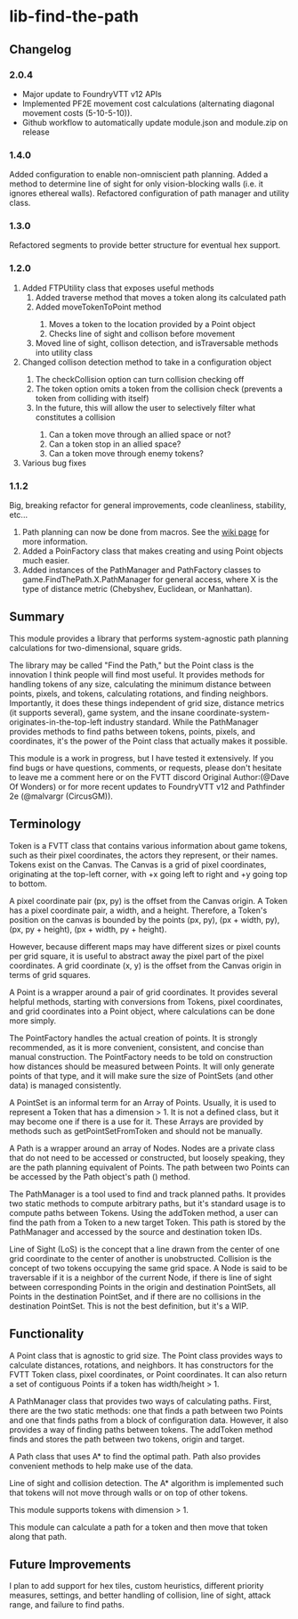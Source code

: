 # lib-find-the-path
## Changelog
### 2.0.4
- Major update to FoundryVTT v12 APIs
- Implemented PF2E movement cost calculations (alternating diagonal movement costs (5-10-5-10)).
- Github workflow to automatically update module.json and module.zip on release

### 1.4.0
<p>Added configuration to enable non-omniscient path planning. Added a method to determine line of sight for only vision-blocking walls (i.e. it ignores ethereal walls). Refactored configuration of path manager and utility class.</p>

### 1.3.0
<p>Refactored segments to provide better structure for eventual hex support.</p>

### 1.2.0
<ol>
<li>Added FTPUtility class that exposes useful methods
  <ol>
  <li>Added traverse method that moves a token along its calculated path</li>
  <li>Added moveTokenToPoint method</li>
    <ol>
    <li>Moves a token to the location provided by a Point object</li>
    <li>Checks line of sight and collison before movement</li>
    </ol>
  <li>Moved line of sight, collison detection, and isTraversable methods into utility class</li>
  </ol>
<li>Changed collison detection method to take in a configuration object</li>
  <ol>
  <li>The checkCollision option can turn collision checking off</li>
  <li>The token option omits a token from the collision check (prevents a token from colliding with itself)</li>
  <li>In the future, this will allow the user to selectively filter what constitutes a collision</li>
    <ol>
      <li>Can a token move through an allied space or not?</li>
      <li>Can a token stop in an allied space?</li>
      <li>Can a token move through enemy tokens?</li>
    </ol>
  </ol>
<li>Various bug fixes</li>
</ol>

### 1.1.2
<p>Big, breaking refactor for general improvements, code cleanliness, stability, etc...</p>
<ol>
  <li>Path planning can now be done from macros. See the <a href="https://github.com/dwonderley/lib-find-the-path/wiki">wiki page</a> for more information.</li>
  <li>Added a PoinFactory class that makes creating and using Point objects much easier.</li>
  <li>Added instances of the PathManager and PathFactory classes to game.FindThePath.X.PathManager for general access, where X is the type of distance metric (Chebyshev, Euclidean, or Manhattan).
</ol>

## Summary
<p>This module provides a library that performs system-agnostic path planning calculations for two-dimensional, square grids.</p>

<p>The library may be called "Find the Path," but the Point class is the innovation I think people will find most useful. It provides methods for handling tokens of any size, calculating the minimum distance between points, pixels, and tokens, calculating rotations, and finding neighbors. Importantly, it does these things independent of grid size, distance metrics (it supports several), game system, and the insane coordinate-system-originates-in-the-top-left industry standard. While the PathManager provides methods to find paths between tokens, points, pixels, and coordinates, it's the power of the Point class that actually makes it possible.</p>

<p>This module is a work in progress, but I have tested it extensively. If you find bugs or have questions, comments, or requests, please don't hesitate to leave me a comment here or on the FVTT discord Original Author:(@Dave Of Wonders) or for more recent updates to FoundryVTT v12 and Pathfinder 2e (@malvargr (CircusGM)).</p>

## Terminology
Token is a FVTT class that contains various information about game tokens, such as their pixel coordinates, the actors they represent, or their names. Tokens exist on the Canvas. The Canvas is a grid of pixel coordinates, originating at the top-left corner, with +x going left to right and +y going top to bottom. 

A pixel coordinate pair (px, py) is the offset from the Canvas origin. A Token has a pixel coordinate pair, a width, and a height. Therefore, a Token's position on the canvas is bounded by the points (px, py), (px + width, py), (px, py + height), (px + width, py + height).

However, because different maps may have different sizes or pixel counts per grid square, it is useful to abstract away the pixel part of the pixel coordinates. A grid coordinate (x, y) is the offset from the Canvas origin in terms of grid squares.

A Point is a wrapper around a pair of grid coordinates. It provides several helpful methods, starting with conversions from Tokens, pixel coordinates, and grid coordinates into a Point object, where calculations can be done more simply.

The PointFactory handles the actual creation of points. It is strongly recommended, as it is more convenient, consistent, and concise than manual construction. The PointFactory needs to be told on construction how distances should be measured between Points. It will only generate points of that type, and it will make sure the size of PointSets (and other data) is managed consistently.

A PointSet is an informal term for an Array of Points. Usually, it is used to represent a Token that has a dimension > 1. It is not a defined class, but it may become one if there is a use for it. These Arrays are provided by methods such as getPointSetFromToken and should not be manually.

A Path is a wrapper around an array of Nodes. Nodes are a private class that do not need to be accessed or constructed, but loosely speaking, they are the path planning equivalent of Points. The path between two Points can be accessed by the Path object's path () method.

The PathManager is a tool used to find and track planned paths. It provides two static methods to compute arbitrary paths, but it's standard usage is to compute paths between Tokens. Using the addToken method, a user can find the path from a Token to a new target Token. This path is stored by the PathManager and accessed by the source and destination token IDs.

Line of Sight (LoS) is the concept that a line drawn from the center of one grid coordinate to the center of another is unobstructed. Collision is the concept of two tokens occupying the same grid space. A Node is said to be traversable if it is a neighbor of the current Node, if there is line of sight between corresponding Points in the origin and destination PointSets, all Points in the destination PointSet, and if there are no collisions in the destination PointSet. This is not the best definition, but it's a WIP.

## Functionality
<p>A Point class that is agnostic to grid size. The Point class provides ways to calculate distances, rotations, and neighbors. It has constructors for the FVTT Token class, pixel coordinates, or Point coordinates. It can also return a set of contiguous Points if a token has width/height > 1.</p>

<p>A PathManager class that provides two ways of calculating paths. First, there are the two static methods: one that finds a path between two Points and one that finds paths from a block of configuration data. However, it also provides a way of finding paths between tokens. The addToken method finds and stores the path between two tokens, origin and target.</p>

<p>A Path class that uses A* to find the optimal path. Path also provides convenient methods to help make use of the data.</p>

<p>Line of sight and collision detection. The A* algorithm is implemented such that tokens will not move through walls or on top of other tokens.</p>

<p>This module supports tokens with dimension > 1.</p>

<p>This module can calculate a path for a token and then move that token along that path.</p>

## Future Improvements
<p>I plan to add support for hex tiles, custom heuristics, different priority measures, settings, and better handling of collision, line of sight, attack range, and failure to find paths.</p>
